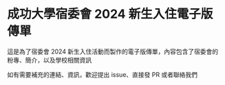 # 成功大學宿委會 2024 新生入住電子版傳單

這是為了宿委會 2024 新生入住活動而製作的電子版傳單，內容包含了宿委會的粉專、簡介，以及學校相關資訊

如有需要補充的連結、資訊，歡迎提出 issue、直接發 PR 或者聯絡我們